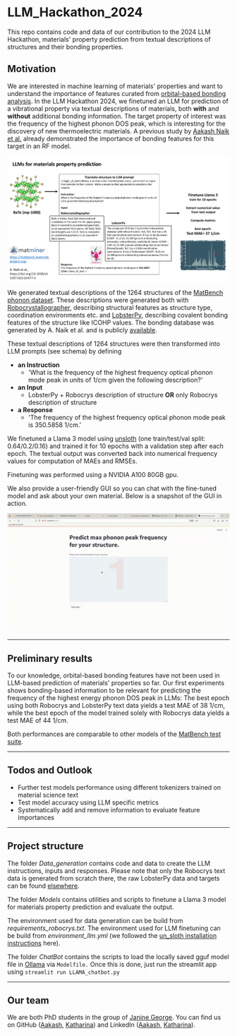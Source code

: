 # LLM_Hackathon_2024
This repo contains code and data of our contribution to the 2024 LLM Hackathon, materials' property prediction from textual descriptions of structures and their bonding properties.

## Motivation
We are interested in machine learning of materials' properties and want to understand the
importance of features curated from [orbital-based bonding analysis](http://cohp.de/).
In the LLM Hackathon 2024, we finetuned an LLM for prediction of a vibrational property
via textual descriptions of materials, both **with** and **without** additional bonding information.
The target property of interest was the frequency of the highest phonon DOS peak, which is interesting
for the discovery of new thermoelectric materials.
A previous study by [Aakash Naik et al.](https://doi.org/10.1038/s41597-023-02477-5) already
demonstrated the importance of bonding features for this target in an RF model.

![image](assets/llm_for_lastphdospeak_prediction.png)

We generated textual descriptions of the 1264 structures of the [MatBench phonon dataset](https://matbench.materialsproject.org/Leaderboards%20Per-Task/matbench_v0.1_matbench_phonons/).
These descriptions were generated both with [Robocrystallographer](https://hackingmaterials.lbl.gov/robocrystallographer/index.html),
describing structural features as structure type, coordination environments etc. and [LobsterPy](https://jageo.github.io/LobsterPy/),
describing covalent bonding features of the structure like ICOHP values. The bonding database was
generated by A. Naik et al. and is publicly [available](https://doi.org/10.5281/zenodo.8091844).

These textual descriptions of 1264 structures were then transformed into LLM prompts (see schema) by 
defining 
- **an Instruction**
  - 'What is the frequency of the highest frequency optical phonon mode peak in 
  units of 1/cm given the following description?'
- **an Input**
  - LobsterPy + Robocrys description of structure **OR** only Robocrys description of structure
- **a Response**
  - 'The frequency of the highest frequency optical phonon mode peak is 350.5858 1/cm.'


We finetuned a Llama 3 model using [unsloth](https://github.com/unslothai/unsloth?tab=readme-ov-file) (one train/test/val split: 0.64/0.2/0.16) and trained it for 10 epochs
with a validation step after each epoch. The textual output was converted back into
numerical frequency values for computation of MAEs and RMSEs.

Finetuning was performed using a NVIDIA A100 80GB gpu.

We also provide a user-friendly GUI so you can chat with the fine-tuned model and ask about your own material. 
Below is a snapshot of the GUI in action.

![model-gui](assets/chat_bot_ph_peak.gif)

--------------------
## Preliminary results
To our knowledge, orbital-based bonding features have not been used in LLM-based prediction of materials' 
properties so far.
Our first experiments shows bonding-based information to be relevant for predicting the
frequency of the highest energy phonon DOS peak in LLMs:
The best epoch using both Robocrys and LobsterPy text data yields a test MAE of 38 1/cm,
while the best epoch of the model trained solely with Robocrys data yields a test MAE of 44 1/cm.

Both performances are comparable to other models of
the [MatBench test suite](https://matbench.materialsproject.org/Leaderboards%20Per-Task/matbench_v0.1_matbench_phonons/).


--------------------
## Todos and Outlook

- Further test models performance using different tokenizers trained on material science text
- Test model accuracy using LLM specific metrics
- Systematically add and remove information to evaluate feature importances

--------------------
## Project structure
The folder *Data_generation* contains code and data to create the LLM instructions, inputs and responses.
Please note that only the Robocrys text data is generated from scratch there, the raw LobsterPy data and targets
can be found [elsewhere](https://doi.org/10.1038/s41597-023-02477-5).

The folder *Models* contains utilities and scripts to finetune a Llama 3 model for materials property prediction 
and evaluate the output.

The environment used for data generation can be build from *requirements_robocrys.txt*.
The environment used for LLM finetuning can be build from *environment_llm.yml* 
(we followed the [un_sloth installation instructions](https://github.com/unslothai/unsloth?tab=readme-ov-file) here).

The folder *ChatBot* contains the scripts to load the locally saved gguf model file in [Ollama](https://github.com/ollama/ollama) via `Modelfile.` 
Once this is done, just run the streamlit app using `streamlit run LLAMA_chatbot.py`

--------------------

## Our team

We are both PhD students in the group of [Janine George](https://jageo.github.io/).
You can find us on GitHub ([Aakash](https://github.com/naik-aakash), [Katharina](https://github.com/kaueltzen)) and 
LinkedIn ([Aakash](https://www.linkedin.com/in/aakashnaik23/), [Katharina](https://www.linkedin.com/in/katharina-ueltzen)).



